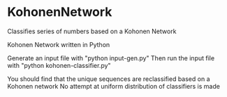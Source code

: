 # KohonenNetwork
Classifies series of numbers based on a Kohonen Network

Kohonen Network written in Python

Generate an input file with "python input-gen.py"
Then run the input file with "python kohonen-classifier.py"

You should find that the unique sequences are reclassified based on a Kohonen network
No attempt at uniform distribution of classifiers is made
